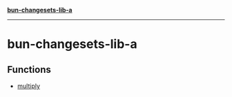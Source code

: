 [**bun-changesets-lib-a**](README.md)

***

# bun-changesets-lib-a

## Functions

- [multiply](functions/multiply.md)
